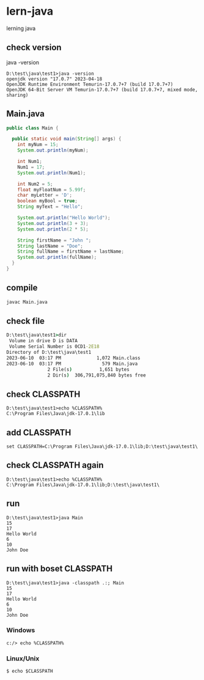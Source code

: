 # lern-java
lerning java

## check version

java -version

```
D:\test\java\test1>java -version
openjdk version "17.0.7" 2023-04-18
OpenJDK Runtime Environment Temurin-17.0.7+7 (build 17.0.7+7)
OpenJDK 64-Bit Server VM Temurin-17.0.7+7 (build 17.0.7+7, mixed mode, sharing)
```

## Main.java

```java
public class Main {

  public static void main(String[] args) {
    int myNum = 15;
    System.out.println(myNum);

    int Num1;
    Num1 = 17;
    System.out.println(Num1);

    int Num2 = 5;
    float myFloatNum = 5.99f;
    char myLetter = 'D';
    boolean myBool = true;
    String myText = "Hello";

    System.out.println("Hello World");
    System.out.println(3 + 3);
    System.out.println(2 * 5);

    String firstName = "John ";
    String lastName = "Doe";
    String fullName = firstName + lastName;
    System.out.println(fullName);
  }
}

```

## compile

```sh
javac Main.java
```

## check file 

```bat
D:\test\java\test1>dir
 Volume in drive D is DATA
 Volume Serial Number is 0CD1-2E18
Directory of D:\test\java\test1
2023-06-10  03:17 PM             1,072 Main.class
2023-06-10  03:17 PM               579 Main.java
               2 File(s)          1,651 bytes
               2 Dir(s)  306,791,075,840 bytes free
```

## check CLASSPATH 

```
D:\test\java\test1>echo %CLASSPATH%
C:\Program Files\Java\jdk-17.0.1\lib
```

## add CLASSPATH

```
set CLASSPATH=C:\Program Files\Java\jdk-17.0.1\lib;D:\test\java\test1\
```

## check CLASSPATH again

```
D:\test\java\test1>echo %CLASSPATH%
C:\Program Files\Java\jdk-17.0.1\lib;D:\test\java\test1\
```

## run 

```
D:\test\java\test1>java Main
15
17
Hello World
6
10
John Doe
```

## run with boset CLASSPATH

```
D:\test\java\test1>java -classpath .:; Main
15
17
Hello World
6
10
John Doe
```

### Windows

```
c:/> echo %CLASSPATH%
```

### Linux/Unix

```
$ echo $CLASSPATH
```
